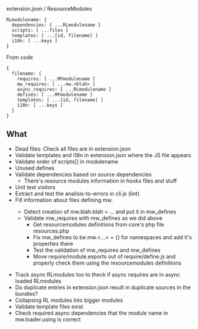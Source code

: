 
extension.json / ResourceModules

    RLmodulename: {
      dependencies: [ ...RLmodulename ]
      scripts: [ ...files ]
      templates: [ ...[id, filename] ]
      i18n: [ ...keys ]
    }

From code

    {
      filename: {
        requires: [ ...MFmodulename ]
        mw_requires: [ ...mw.<blah> ]
        async_requires: [ ...RLmodulename ]
        defines: [ ...MFmodulename ]
        templates: [ ...[id, filename] ]
        i18n: [ ...keys ]
      }
    }


## What
- Dead files: Check all files are in extension.json
- Validate templates and i18n in extension.json where the JS file appears
- Validate order of scripts[] in modulename
- Unused defines
- Validate dependencies based on source dependencies
  * There's resource modules information in hooks files and stuff
- Unit test visitors
- Extract and test the analisis-to-errors in cli.js (lint)
- Fill information about files defining mw.<name>
  - Detect creation of mw.blah.blah = ... and put it in mw_defines
  - Validate mw_requires with mw_defines as we did above
    - Get resourcemodules definitions from core's php file resources.php
    - Fix mw_defines to be mw.<...> = {} for namespaces and add it's properties
      there
    - Test the validation of mw_requires and mw_defines
    * Move require/module.exports out of require/define.js and properly check
      them using the resourcemodules definitions
* Track async RLmodules too to theck if async requires are in async loaded
  RLmodules
* Do duplicate entries in extension.json result in duplicate sources in the
  bundles?
* Collapsing RL modules into bigger modules
* Validate template files exist
* Check required async dependencies that the module name in mw.loader.using is
  correct

